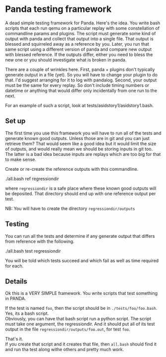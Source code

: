 Panda testing framework
=======================

A dead simple testing framework for Panda.  Here's the idea.
You write bash scripts that each run qemu on a particular replay
with some constellation of commandline params and plugins.
The script must generate some kind of output with panda and collect that output into a single file.
That output is blessed and squirreled away as a reference by you.
Later, you run that same script using a different version of panda
and compare new output with blessed reference.
If the outputs differ, either you need to bless the new one or
you should investigate what is broken in panda.  

There are a couple of wrinkles here.
First, panda + plugins don't typically generate output in a file (yet).
So you will have to change your plugin to do that.
I'd suggest arranging for it to log with pandalog.
Second, your output must be the same for every replay.
So don't include timing numbers or datetime or anything that would differ
only incidentally from one run to the next. 

For an example of such a script, look at tests/asidstory1/asidstory1.bash.


Set up
------

The first time you use this framework you will have to run all of the tests
and generate known good outputs.
Unless those are in git and you can just retrieve them?
That would seem like a good idea but it would limit the size of outputs,
and would really mean we should be storing inputs in git too.
The latter is a bad idea because inputs are replays which are too big for that to make sense.

Create or re-create the reference outputs with this commandline.

   ./all.bash ref regressiondir

where `regressiondir` is a safe place where these known good outputs will be 
deposited.
That directory should end up with one reference output per test.

NB: You will have to create the directory `regressiondir/outputs`

Testing
-------

You can run all the tests and determine if any generate output that differs
from reference with the following.

   ./all.bash test regressiondir

You will be told which tests succeed and which fail as well as time required
for each.


Details
-------

Ok this is a VERY SIMPLE framework.
You write scripts that test something in PANDA.

If the test is named `foo`, then the script should be in `./tests/foo/foo.bash`.  
Yes, its a bash script.  
Obviously, you can have that bash script run a python script.
The script must take one argument, the regressiondir.
And it should put all of its test output in the file `regressiondir/outputs/foo.out`,
for test `foo`.

That's it.  
If you create that script and it creates that file, then `all.bash`
should find it and run tha test along withe others and pretty much work.




